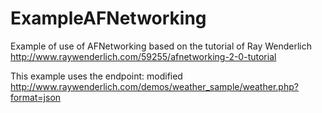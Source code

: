 # ExampleAFNetworking
Example of use of AFNetworking based on the tutorial of Ray Wenderlich
http://www.raywenderlich.com/59255/afnetworking-2-0-tutorial

This example uses the endpoint:
modified
http://www.raywenderlich.com/demos/weather_sample/weather.php?format=json
